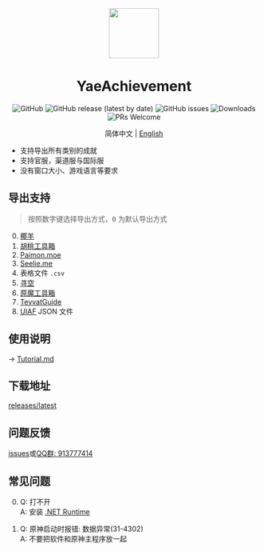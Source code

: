 ﻿<div align="center"><img width="100" src="https://github.com/HolographicHat/YaeAchievement/blob/master/icon.ico">

# YaeAchievement

![GitHub](https://img.shields.io/badge/License-GPL--3.0-brightgreen?style=flat-square) ![GitHub release (latest by date)](https://img.shields.io/github/v/release/HolographicHat/YaeAchievement?color=brightgreen&label=Release&style=flat-square) ![GitHub issues](https://img.shields.io/github/issues/HolographicHat/YaeAchievement?label=Issues&style=flat-square) ![Downloads](https://img.shields.io/github/downloads/HolographicHat/YaeAchievement/total?color=brightgreen&label=Downloads&style=flat-square) ![PRs Welcome](https://img.shields.io/badge/PRs-welcome-brightgreen.svg?style=flat-square)

简体中文 | [English](README_EN.md)
</div>

- 支持导出所有类别的成就
- 支持官服，渠道服与国际服
- 没有窗口大小、游戏语言等要求

## 导出支持

> 按照数字键选择导出方式，<kbd>0</kbd> 为默认导出方式

0. [椰羊](https://cocogoat.work/achievement)
1. [胡桃工具箱](https://github.com/DGP-Studio/Snap.HuTao)
2. [Paimon.moe](https://paimon.moe/achievement/)
3. [Seelie.me](https://seelie.me/achievements)
4. 表格文件 `.csv`
5. [寻空](https://github.com/xunkong/xunkong)
6. [原魔工具箱](https://apps.apple.com/app/id1663989619)
7. [TeyvatGuide](https://teyvatguide.com/)
8. [UIAF](https://uigf.org/standards/UIAF.html) JSON 文件

## 使用说明
→ [Tutorial.md](Tutorial.md)

## 下载地址
[releases/latest](https://github.com/HolographicHat/YaeAchievement/releases/latest)

## 问题反馈
[issues](https://github.com/HolographicHat/YaeAchievement/issues)或[QQ群: 913777414](https://qm.qq.com/cgi-bin/qm/qr?k=9UGz-chQVTjZa4b82RA_A41vIcBVNpms&jump_from=webapi)

## 常见问题
0. Q: 打不开   
   A: 安装 [.NET Runtime](https://dotnet.microsoft.com/en-us/download/dotnet/thank-you/runtime-7.0.3-windows-x64-installer)

1. Q: 原神启动时报错: 数据异常(31-4302)   
   A: 不要把软件和原神主程序放一起   
